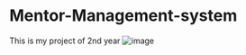 # Mentor-Management-system
This is my project of 2nd year
![image](https://user-images.githubusercontent.com/64489317/122567032-d93f2300-d065-11eb-84f4-44fa75eaaae9.png)
